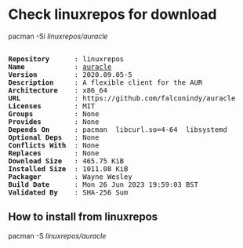 # Check linuxrepos for download

pacman -Si *linuxrepos/auracle*

<div class="highlight"><pre class="highlight"><text>
<b>Repository</b>      : linuxrepos
<b>Name</b>            : <a href="../../x86_64/auracle-2023.05.17-1-x86_64.pkg.tar.zst">auracle</a>
<b>Version</b>         : 2020.09.05-5
<b>Description</b>     : A flexible client for the AUR
<b>Architecture</b>    : x86_64
<b>URL</b>             : https://github.com/falconindy/auracle
<b>Licenses</b>        : MIT
<b>Groups</b>          : None
<b>Provides</b>        : None
<b>Depends On</b>      : pacman  libcurl.so=4-64  libsystemd
<b>Optional Deps</b>   : None
<b>Conflicts With</b>  : None
<b>Replaces</b>        : None
<b>Download Size</b>   : 465.75 KiB
<b>Installed Size</b>  : 1011.08 KiB
<b>Packager</b>        : Wayne Wesley <wayne6324@gmail.com>
<b>Build Date</b>      : Mon 26 Jun 2023 19:59:03 BST
<b>Validated By</b>    : SHA-256 Sum
</text></pre></div>

## How to install from linuxrepos

pacman -S *linuxrepos/auracle*
